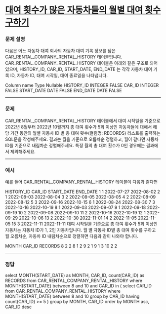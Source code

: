 # [대여 횟수가 많은 자동차들의 월별 대여 횟수 구하기](https://school.programmers.co.kr/learn/courses/30/lessons/151139)

### 문제 설명

다음은 어느 자동차 대여 회사의 자동차 대여 기록 정보를 담은 CAR_RENTAL_COMPANY_RENTAL_HISTORY 테이블입니다. CAR_RENTAL_COMPANY_RENTAL_HISTORY 테이블은 아래와 같은 구조로 되어있으며, HISTORY_ID, CAR_ID, START_DATE, END_DATE 는 각각 자동차 대여 기록 ID, 자동차 ID, 대여 시작일, 대여 종료일을 나타냅니다.

Column name Type Nullable
HISTORY_ID INTEGER FALSE
CAR_ID INTEGER FALSE
START_DATE DATE FALSE
END_DATE DATE FALSE

---

### 문제

CAR_RENTAL_COMPANY_RENTAL_HISTORY 테이블에서 대여 시작일을 기준으로 2022년 8월부터 2022년 10월까지 총 대여 횟수가 5회 이상인 자동차들에 대해서 해당 기간 동안의 월별 자동차 ID 별 총 대여 횟수(컬럼명: RECORDS) 리스트를 출력하는 SQL문을 작성해주세요. 결과는 월을 기준으로 오름차순 정렬하고, 월이 같다면 자동차 ID를 기준으로 내림차순 정렬해주세요. 특정 월의 총 대여 횟수가 0인 경우에는 결과에서 제외해주세요.

---

### 예시

예를 들어 CAR_RENTAL_COMPANY_RENTAL_HISTORY 테이블이 다음과 같다면

HISTORY_ID CAR_ID START_DATE END_DATE
1 1 2022-07-27 2022-08-02
2 1 2022-08-03 2022-08-04
3 2 2022-08-05 2022-08-05
4 2 2022-08-09 2022-08-12
5 3 2022-09-16 2022-10-15
6 1 2022-08-24 2022-08-30
7 3 2022-10-16 2022-10-19
8 1 2022-09-03 2022-09-07
9 1 2022-09-18 2022-09-19
10 2 2022-09-08 2022-09-10
11 2 2022-10-16 2022-10-19
12 1 2022-09-29 2022-10-06
13 2 2022-10-30 2022-11-01
14 2 2022-11-05 2022-11-05
15 3 2022-11-11 2022-11-11
대여 시작일을 기준으로 총 대여 횟수가 5회 이상인 자동차는 자동차 ID가 1, 2인 자동차입니다. 월 별 자동차 ID별 총 대여 횟수를 구하고 월 오름차순, 자동차 ID 내림차순으로 정렬하면 다음과 같이 나와야 합니다.

MONTH CAR_ID RECORDS
8 2 2
8 1 2
9 2 1
9 1 3
10 2 2

---

### 정답

select MONTH(START_DATE) as MONTH, CAR_ID, count(CAR_ID) as RECORDS
from CAR_RENTAL_COMPANY_RENTAL_HISTORY
where MONTH(START_DATE) between 8 and 10 and CAR_ID in (
    select CAR_ID
    from CAR_RENTAL_COMPANY_RENTAL_HISTORY
    where MONTH(START_DATE) between 8 and 10
    group by CAR_ID
    having count(CAR_ID) >= 5
)
group by MONTH, CAR_ID
order by MONTH asc, CAR_ID desc